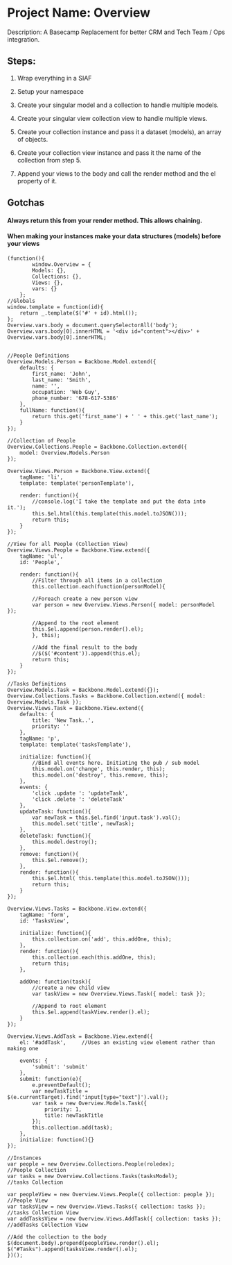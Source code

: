 Project Name: Overview
====================================================================================================================
Description: A Basecamp Replacement for better CRM and Tech Team / Ops integration.

Steps:
---------------------------------------------------------------------------------------------------------------------

1. Wrap everything in a SIAF
2. Setup your namespace
3. Create your singular model and a collection to handle multiple models.
4. Create your singular view collection view to handle multiple views.
 
5. Create your collection instance and pass it a dataset (models), an array of objects.
6. Create your collection view instance and pass it the name of the collection from step 5.
7. Append your views to the body and call the render method and the el property of it.
 
Gotchas
---------------------------------------------------------------------------------------------------------------------
#### Always return this from your render method. This allows chaining.
#### When making your instances make your data structures (models) before your views


	(function(){
			window.Overview = {
			Models: {},
			Collections: {},
			Views: {},
			vars: {}
		};
	//Globals
	window.template = function(id){
		return _.template($('#' + id).html());
	};
	Overview.vars.body = document.querySelectorAll('body');
	Overview.vars.body[0].innerHTML = '<div id="content"></div>' + Overview.vars.body[0].innerHTML;


	//People Definitions
	Overview.Models.Person = Backbone.Model.extend({
		defaults: {
			first_name: 'John',
			last_name: 'Smith',
			name: '',
			occupation: 'Web Guy',
			phone_number: '678-617-5386'
		},
		fullName: function(){
			return this.get('first_name') + ' ' + this.get('last_name');
		}
	}); 

	//Collection of People
	Overview.Collections.People = Backbone.Collection.extend({
		model: Overview.Models.Person
	});

	Overview.Views.Person = Backbone.View.extend({
		tagName: 'li',
		template: template('personTemplate'),

		render: function(){
			//console.log('I take the template and put the data into it.');
			this.$el.html(this.template(this.model.toJSON()));
			return this;
		}	
	}); 

	//View for all People (Collection View)
	Overview.Views.People = Backbone.View.extend({
		tagName: 'ul',
		id: 'People',

		render: function(){
			//Filter through all items in a collection
			this.collection.each(function(personModel){

			//Foreach create a new person view 	
			var person = new Overview.Views.Person({ model: personModel });

			//Append to the root element
			this.$el.append(person.render().el);
			}, this);

			//Add the final result to the body
			//$($('#content')).append(this.el);
			return this;
		}
	});

	//Tasks Definitions
	Overview.Models.Task = Backbone.Model.extend({});
	Overview.Collections.Tasks = Backbone.Collection.extend({ model: Overview.Models.Task });
	Overview.Views.Task = Backbone.View.extend({
		defaults: {
			title: 'New Task..',
			priority: ''
		},
		tagName: 'p',
		template: template('tasksTemplate'),

		initialize: function(){
			//Bind all events here. Initiating the pub / sub model
			this.model.on('change', this.render, this);
			this.model.on('destroy', this.remove, this);
		},
		events: {
			'click .update ': 'updateTask',
			'click .delete ': 'deleteTask'
		},
		updateTask: function(){
			var newTask = this.$el.find('input.task').val();
			this.model.set('title', newTask);
		},
		deleteTask: function(){
			this.model.destroy();
		},
		remove: function(){
			this.$el.remove();
		},
		render: function(){
			this.$el.html( this.template(this.model.toJSON()));
			return this;
		}
	});

	Overview.Views.Tasks = Backbone.View.extend({
		tagName: 'form',
		id: 'TasksView',

		initialize: function(){
			this.collection.on('add', this.addOne, this);
		},
		render: function(){
			this.collection.each(this.addOne, this);
			return this;
		},

		addOne: function(task){	
			//create a new child view
			var taskView = new Overview.Views.Task({ model: task });

			//Append to root element
			this.$el.append(taskView.render().el);
		}
	});

	Overview.Views.AddTask = Backbone.View.extend({
		el: '#addTask',		//Uses an existing view element rather than making one

		events: {
			'submit': 'submit'
		},
		submit: function(e){
			e.preventDefault();
			var newTaskTitle = $(e.currentTarget).find('input[type="text"]').val();
			var task = new Overview.Models.Task({ 
				priority: 1,
				title: newTaskTitle
			});
			this.collection.add(task);
		},
		initialize: function(){}
	});

	//Instances
	var people = new Overview.Collections.People(roledex);								//People Collection
	var tasks = new Overview.Collections.Tasks(tasksModel);								//tasks Collection
	
	var	peopleView = new Overview.Views.People({ collection: people });					//People View
	var tasksView = new Overview.Views.Tasks({ collection: tasks });					//tasks Collection View
	var addTasksView = new Overview.Views.AddTask({ collection: tasks });				//addTasks Collection View

	//Add the collection to the body	
	$(document.body).prepend(peopleView.render().el);
	$("#Tasks").append(tasksView.render().el);
	})();